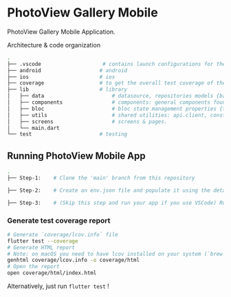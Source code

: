 # PhotoView Gallery Mobile

PhotoView Gallery Mobile Application.


  <summary>Architecture & code organization</summary>

```sh
.
├── .vscode                    # contains launch configurations for the app if using VS Code
├── android                   # android
├── ios                       # ios
├── coverage                  # to get the overall test coverage of the app 
├── lib                       # library
│   ├── data                      # datasource, repositories models {basically interacts with APIs} 
│   ├── components                # components: general components found throughout the app.
│   ├── bloc                      # bloc state management properties {this interacts with the repository and the UI components}
│   ├── utils                     # shared utilities: api.client, constants, database, bloc.observer.
│   ├── screens                   # screens & pages.
│   └── main.dart
└── test                      # testing
```



## Running PhotoView Mobile App
```sh
.
├── Step-1:    # Clone the 'main' branch from this repository

├── Step-2:    # Create an env.json file and populate it using the details sent to your email, see env.example.json file in the root path of the project for reference

├── Step-3:    # (Skip this step and run your app if you use VSCode) Run flutter using the following command "flutter run --dart-define-from-file=env.json" from your terminal.
```

### Generate test coverage report 

```bash
# Generate `coverage/lcov.info` file
flutter test --coverage
# Generate HTML report
# Note: on macOS you need to have lcov installed on your system (`brew install lcov`) to use this:
genhtml coverage/lcov.info -o coverage/html
# Open the report
open coverage/html/index.html
```

Alternatively, just run ```flutter test``` !